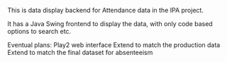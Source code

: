 This is data display backend for Attendance data in the IPA project.

It has a Java Swing frontend to display the data, with only code based
options to search etc.

Eventual plans:
    Play2 web interface
    Extend to match the production data
    Extend to match the final dataset for absenteeism
